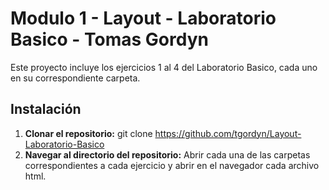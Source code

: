 # Modulo 1 - Layout - Laboratorio Basico - Tomas Gordyn
Este proyecto incluye los ejercicios 1 al 4 del Laboratorio Basico, cada uno en su correspondiente carpeta.

## Instalación
1. **Clonar el repositorio:**
   git clone https://github.com/tgordyn/Layout-Laboratorio-Basico
2. **Navegar al directorio del repositorio:**
   Abrir cada una de las carpetas correspondientes a cada ejercicio y abrir en el navegador cada archivo html.
